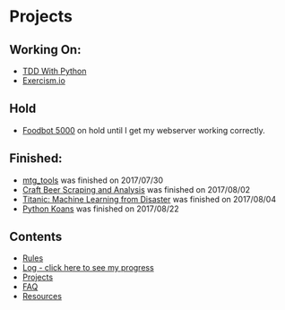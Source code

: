 # Projects
## Working On:
* [TDD With Python](https://github.com/Oniwa/TDD-for-python)
* [Exercism.io](https://github.com/Oniwa/exercism.io)

## Hold
* [Foodbot 5000](https://github.com/Oniwa/foodbot5000) on hold until I get my webserver working correctly.

## Finished:
* [mtg_tools](https://github.com/Oniwa/mtg_tools) was finished on 2017/07/30
* [Craft Beer Scraping and Analysis](https://github.com/Oniwa/craft_beer_scraping)  was finished on 2017/08/02
* [Titanic: Machine Learning from Disaster](https://github.com/Oniwa/kaggle_titanic) was finished on 2017/08/04
* [Python Koans](https://github.com/Oniwa/python_koans) was finished on 2017/08/22

## Contents
* [Rules](rules.md)
* [Log - click here to see my progress](log.md)
* [Projects](projects.md)
* [FAQ](FAQ.md)
* [Resources](resources.md)